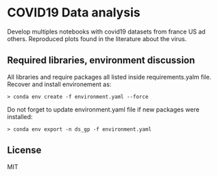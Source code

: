 # COVID19 Data analysis
Develop multiples notebooks with covid19 datasets from france US ad others. Reproduced plots found in the literature about the virus.


## Required libraries, environment discussion
All libraries and require packages all listed inside requirements.yalm file.
Recover and install environement as:
```console
> conda env create -f environment.yaml --force
```
Do not forget to update environment.yaml file if new packages were installed:
```console
> conda env export -n ds_gp -f environment.yaml
```

License
----
MIT